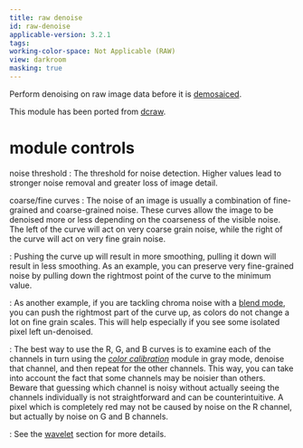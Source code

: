 ```yaml
---
title: raw denoise
id: raw-denoise
applicable-version: 3.2.1
tags: 
working-color-space: Not Applicable (RAW) 
view: darkroom
masking: true
---
```


Perform denoising on raw image data before it is [demosaiced](./demosaic.md). 

This module has been ported from [dcraw](https://www.dechifro.org/dcraw/).

# module controls

noise threshold
: The threshold for noise detection. Higher values lead to stronger noise removal and greater loss of image detail.

coarse/fine curves
: The noise of an image is usually a combination of fine-grained and coarse-grained noise. These curves allow the image to be denoised more or less depending on the coarseness of the visible noise. The left of the curve will act on very coarse grain noise, while the right of the curve will act on very fine grain noise. 

: Pushing the curve up will result in more smoothing, pulling it down will result in less smoothing. As an example, you can preserve very fine-grained noise by pulling down the rightmost point of the curve to the minimum value. 

: As another example, if you are tackling chroma noise with a [blend mode](../../darkroom/masking-and-blending/blend-modes.md), you can push the rightmost part of the curve up, as colors do not change a lot on fine grain scales. This will help especially if you see some isolated pixel left un-denoised. 

: The best way to use the R, G, and B curves is to examine each of the channels in turn using the [_color calibration_](./color-calibration.md) module in gray mode, denoise that channel, and then repeat for the other channels. This way, you can take into account the fact that some channels may be noisier than others. Beware that guessing which channel is noisy without actually seeing the channels individually is not straightforward and can be counterintuitive. A pixel which is completely red may not be caused by noise on the R channel, but actually by noise on G and B channels.

: See the [wavelet](../../darkroom/processing-modules/wavelets.md) section for more details.
